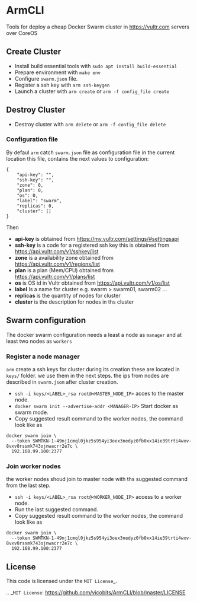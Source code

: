 # ArmCLI

Tools for deploy a cheap Docker Swarm cluster in https://vultr.com servers over CoreOS

## Create Cluster
  - Install build essential tools with `sudo apt install build-essential`
  - Prepare environment with `make env`
  - Configure  `swarm.json` file.
  - Register a ssh key with `arm ssh-keygen`
  - Launch a cluster with `arm create` or `arm -f config_file create`

## Destroy Cluster
  - Destroy cluster with `arm delete` or `arm -f config_file delete`

### Configuration file

By defaul `arm` catch `swarm.json` file as configuration file in the current location
this file, contains the next values to configuration:

```
{
    "api-key": "",
    "ssh-key": "",
    "zone": 0,
    "plan": 0,
    "os": 0,
    "label": "swarm",
    "replicas": 0,
    "cluster": []
}
```
Then
  * **api-key** is obtained from https://my.vultr.com/settings/#settingsapi
  * **ssh-key** is a code for a registered ssh key this is obtained from https://api.vultr.com/v1/sshkey/list
  * **zone** is a availability zone obtained from https://api.vultr.com/v1/regions/list
  * **plan** is a plan (Mem/CPU) obtained from https://api.vultr.com/v1/plans/list
  * **os** is OS id in Vultr obtained from https://api.vultr.com/v1/os/list
  * **label** Is a name for cluster e.g. swarm > swarm01, swarm02 ...
  * **replicas** is the quantity of nodes for cluster
  * **cluster** is the description for nodes in ths cluster


## Swarm configuration

The docker swarm configuration needs a least a node as `manager` and at least two nodes as `workers`

### Register a node manager

`arm` create a ssh keys for cluster during its creation these are located in `keys/` folder. we use them in the next steps.
the ips from nodes are described in `swarm.jsom` after cluster creation.

  - `ssh -i keys/<LABEL>_rsa root@<MASTER_NODE_IP>` acces to the master node.
  - `docker swarm init --advertise-addr <MANAGER-IP>` Start docker as swarm mode.
  - Copy suggested result command to the worker nodes, the command look like as
  ```
  docker swarm join \
    --token SWMTKN-1-49nj1cmql0jkz5s954yi3oex3nedyz0fb0xx14ie39trti4wxv-8vxv8rssmk743ojnwacrr2e7c \
    192.168.99.100:2377
  ```
### Join worker nodes
the worker nodes shoud join to master node with ths suggested command from the last step.

  - `ssh -i keys/<LABEL>_rsa root@<WORKER_NODE_IP>` access to a worker node.
  - Run the last suggested command.
  - Copy suggested result command to the worker nodes, the command look like as
  ```
  docker swarm join \
    --token SWMTKN-1-49nj1cmql0jkz5s954yi3oex3nedyz0fb0xx14ie39trti4wxv-8vxv8rssmk743ojnwacrr2e7c \
    192.168.99.100:2377
  ```











License
-------

This code is licensed under the `MIT License`_.

.. _`MIT License`: https://github.com/vicobits/ArmCLI/blob/master/LICENSE
